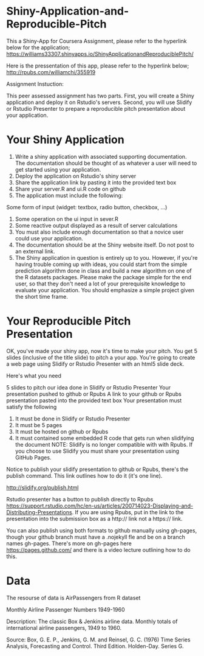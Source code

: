 # Shiny-Application-and-Reproducible-Pitch
This a Shiny-App for Coursera Assignment, please refer to the hyperlink below for the application;
https://williams33307.shinyapps.io/ShinyApplicationandReproduciblePitch/

Here is the pressentation of this app, please refer to the hyperlink below;
http://rpubs.com/williamchi/355919



Assignment Instuction:

This peer assessed assignment has two parts. First, you will create a Shiny application and deploy it on Rstudio's servers. 
Second, you will use Slidify or Rstudio Presenter to prepare a reproducible pitch presentation about your application.

# Your Shiny Application

1. Write a shiny application with associated supporting documentation. The documentation should be thought of as whatever a user will need to get started using your application.
2. Deploy the application on Rstudio's shiny server
3. Share the application link by pasting it into the provided text box
4. Share your server.R and ui.R code on github
5. The application must include the following:

Some form of input (widget: textbox, radio button, checkbox, ...)
1. Some operation on the ui input in sever.R
2. Some reactive output displayed as a result of server calculations
3. You must also include enough documentation so that a novice user could use your application.
4. The documentation should be at the Shiny website itself. Do not post to an external link.
5. The Shiny application in question is entirely up to you. However, if you're having trouble coming up with ideas, you could start from the simple prediction algorithm done in class and build a new algorithm on one of the R datasets packages. Please make the package simple for the end user, so that they don't need a lot of your prerequisite knowledge to evaluate your application. You should emphasize a simple project given the short time frame.

# Your Reproducible Pitch Presentation

OK, you've made your shiny app, now it's time to make your pitch. You get 5 slides 
(inclusive of the title slide) to pitch a your app. You're going to create a web page using
Slidify or Rstudio Presenter with an html5 slide deck.

Here's what you need

5 slides to pitch our idea done in Slidify or Rstudio Presenter
Your presentation pushed to github or Rpubs
A link to your github or Rpubs presentation pasted into the provided text box
Your presentation must satisfy the following

1. It must be done in Slidify or Rstudio Presenter
2. It must be 5 pages
3. It must be hosted on github or Rpubs
4. It must contained some embedded R code that gets run when slidifying the document
NOTE: Slidify is no longer compatible with with Rpubs. If you choose to use Slidify you 
must share your presentation using GitHub Pages.

Notice to publish your slidify presentation to github or Rpubs, there's the publish command. 
This link outlines how to do it (it's one line).

http://slidify.org/publish.html

Rstudio presenter has a button to publish directly to Rpubs 
https://support.rstudio.com/hc/en-us/articles/200714023-Displaying-and-Distributing-Presentations. 
If you are using Rpubs, put in the link to the presentation into the submission box as a http:// link not a https:// link.

You can also publish using both formats to github manually using gh-pages, though your github branch must have a .nojekyll fle 
and be on a branch names gh-pages. There's more on gh-pages here https://pages.github.com/ and there is a video lecture 
outlining how to do this.

# Data

The resourse of data is AirPassengers from R dataset

Monthly Airline Passenger Numbers 1949-1960

Description:
The classic Box & Jenkins airline data. Monthly totals of international airline passengers, 1949 to 1960.

Source:
Box, G. E. P., Jenkins, G. M. and Reinsel, G. C. (1976) Time Series Analysis, Forecasting and Control. 
Third Edition. Holden-Day. Series G.

